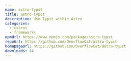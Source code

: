 ```yaml
---
name: astro-typst
title: astro-typst
description: Use Typst within Astro
categories:
  - css+ui
  - frameworks
npmUrl: https://www.npmjs.com/package/astro-typst
repoUrl: https://github.com/OverflowCat/astro-typst
homepageUrl: https://github.com/OverflowCat/astro-typst
downloads: 84
---
```

